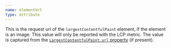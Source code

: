 ```yaml
---
name: elementUrl
type: attribute
---
```


This is the request url of the `largestContentfulPaint` element, if the element is an image. This value will only be reported with the LCP metric. The value is captured from the [`LargestContentfulPaint.url` property](https://developer.mozilla.org/en-US/docs/Web/API/LargestContentfulPaint/url) (if present).
